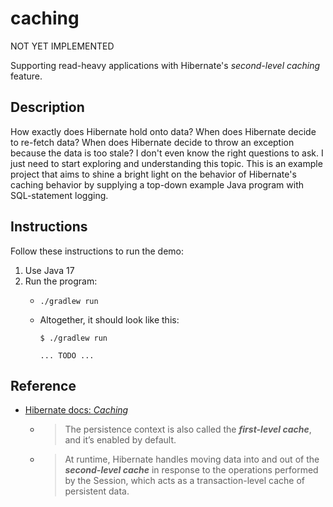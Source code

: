 # caching

NOT YET IMPLEMENTED

Supporting read-heavy applications with Hibernate's *second-level caching* feature.


## Description

How exactly does Hibernate hold onto data? When does Hibernate decide to re-fetch data? When does Hibernate decide to
throw an exception because the data is too stale? I don't even know the right questions to ask. I just need to start
exploring and understanding this topic. This is an example project that aims to shine a bright light on the behavior
of Hibernate's caching behavior by supplying a top-down example Java program with SQL-statement logging. 


## Instructions

Follow these instructions to run the demo:

1. Use Java 17
2. Run the program:
   * ```shell
     ./gradlew run
     ```
   * Altogether, it should look like this:
     ```text
     $ ./gradlew run
     
     ... TODO ...
     ```


## Reference

* [Hibernate docs: *Caching*](https://docs.jboss.org/hibernate/orm/6.1/userguide/html_single/Hibernate_User_Guide.html#caching)
  * > The persistence context is also called the ***first-level cache***, and it’s enabled by default.
  * > At runtime, Hibernate handles moving data into and out of the ***second-level cache*** in response to the operations performed by the Session, which acts as a transaction-level cache of persistent data.
